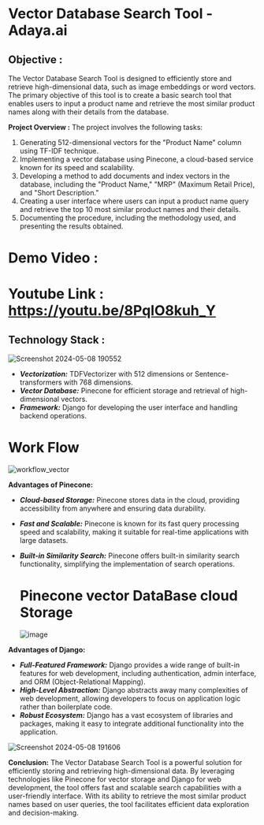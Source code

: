 # Vector Database Search Tool -  Adaya.ai

## Objective :

The Vector Database Search Tool is designed to efficiently store and retrieve high-dimensional data, such as image embeddings or word vectors. The primary objective of this tool is to create a basic search tool that enables users to input a product name and retrieve the most similar product names along with their details from the database.

**Project Overview :**
The project involves the following tasks:

1. Generating 512-dimensional vectors for the "Product Name" column using TF-IDF technique.
2. Implementing a vector database using Pinecone, a cloud-based service known for its speed and scalability.
3. Developing a method to add documents and index vectors in the database, including the "Product Name," "MRP" (Maximum Retail Price), and "Short Description."
4. Creating a user interface where users can input a product name query and retrieve the top 10 most similar product names and their details.
5. Documenting the procedure, including the methodology used, and presenting the results obtained.

# Demo Video :

# Youtube Link :  https://youtu.be/8PqlO8kuh_Y

## Technology Stack :

![Screenshot 2024-05-08 190552](https://github.com/Barathaj/vector_DB_Adaya/assets/130913642/48825f66-84b4-456c-bf2f-a3eb0cd96e5d)

- ***Vectorization:***
  TDFVectorizer with 512 dimensions or Sentence-transformers with 768 dimensions.
- ***Vector Database:***
   Pinecone for efficient storage and retrieval of high-dimensional vectors.
- ***Framework:***
  Django for developing the user interface and handling backend operations.


# Work Flow 



![workflow_vector](https://github.com/Barathaj/vector_DB_Adaya/assets/130913642/3cd37bbe-350a-43b6-be3d-533bf7fdbf7a)

**Advantages of Pinecone:**
- ***Cloud-based Storage:***
   Pinecone stores data in the cloud, providing accessibility from anywhere and ensuring data durability.
- ***Fast and Scalable:***
   Pinecone is known for its fast query processing speed and scalability, making it suitable for real-time applications with large datasets.
- ***Built-in Similarity Search:***
   Pinecone offers built-in similarity search functionality, simplifying the implementation of search operations.

  # Pinecone vector DataBase cloud Storage
  
  ![image](https://github.com/Barathaj/vector_DB_Adaya/assets/130913642/b8faa9c8-f960-4492-8164-9429237d229e)

**Advantages of Django:**
- ***Full-Featured Framework:***
   Django provides a wide range of built-in features for web development, including authentication, admin interface, and ORM (Object-Relational Mapping).
- ***High-Level Abstraction:***
  Django abstracts away many complexities of web development, allowing developers to focus on application logic rather than boilerplate code.
- ***Robust Ecosystem:***
   Django has a vast ecosystem of libraries and packages, making it easy to integrate additional functionality into the application.

  
![Screenshot 2024-05-08 191606](https://github.com/Barathaj/vector_DB_Adaya/assets/130913642/4dd6ebf2-69f3-4021-9b55-0e19b1f76bd0)

**Conclusion:**
The Vector Database Search Tool is a powerful solution for efficiently storing and retrieving high-dimensional data. By leveraging technologies like Pinecone for vector storage and Django for web development, the tool offers fast and scalable search capabilities with a user-friendly interface. With its ability to retrieve the most similar product names based on user queries, the tool facilitates efficient data exploration and decision-making.

